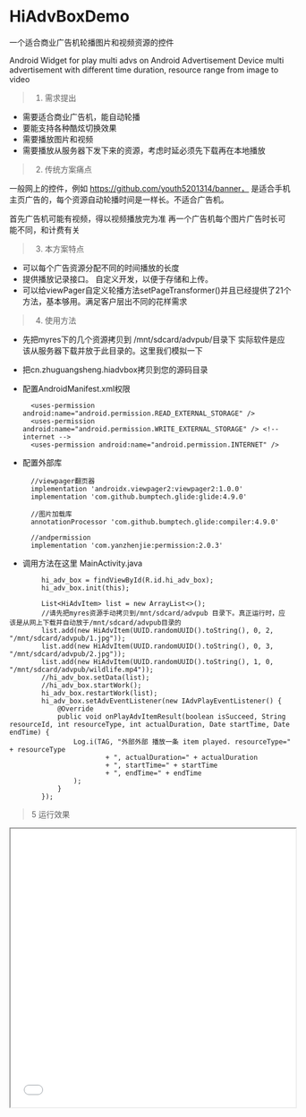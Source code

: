 # HiAdvBoxDemo
一个适合商业广告机轮播图片和视频资源的控件

Android Widget for play multi advs on Android Advertisement Device
multi advertisement with different time duration, resource range from image to video

> 1. 需求提出

* 需要适合商业广告机，能自动轮播
* 要能支持各种酷炫切换效果
* 需要播放图片和视频
* 需要播放从服务器下发下来的资源，考虑时延必须先下载再在本地播放

> 2. 传统方案痛点

一般网上的控件，例如
https://github.com/youth5201314/banner， 是适合手机主页广告的，每个资源自动轮播时间是一样长。不适合广告机。

首先广告机可能有视频，得以视频播放完为准
再一个广告机每个图片广告时长可能不同，和计费有关


> 3. 本方案特点

* 可以每个广告资源分配不同的时间播放的长度
* 提供播放记录接口。 自定义开发，以便于存储和上传。
* 可以给viewPager自定义轮播方法setPageTransformer()并且已经提供了21个方法，基本够用。满足客户层出不同的花样需求

> 4. 使用方法

- 先把myres下的几个资源拷贝到 /mnt/sdcard/advpub/目录下
  实际软件是应该从服务器下载并放于此目录的。这里我们模拟一下

- 把cn.zhuguangsheng.hiadvbox拷贝到您的源码目录
- 配置AndroidManifest.xml权限
  ```
    <uses-permission android:name="android.permission.READ_EXTERNAL_STORAGE" />
    <uses-permission android:name="android.permission.WRITE_EXTERNAL_STORAGE" /> <!-- internet -->
    <uses-permission android:name="android.permission.INTERNET" />
  ```
- 配置外部库
  ```
    //viewpager翻页器
    implementation 'androidx.viewpager2:viewpager2:1.0.0'
    implementation 'com.github.bumptech.glide:glide:4.9.0'
    
    //图片加载库
    annotationProcessor 'com.github.bumptech.glide:compiler:4.9.0'

    //andpermission
    implementation 'com.yanzhenjie:permission:2.0.3'
  ```
- 调用方法在这里 MainActivity.java

```
        hi_adv_box = findViewById(R.id.hi_adv_box);
        hi_adv_box.init(this);

        List<HiAdvItem> list = new ArrayList<>();
        //请先把myres资源手动拷贝到/mnt/sdcard/advpub 目录下。真正运行时，应该是从网上下载并自动放于/mnt/sdcard/advpub目录的
        list.add(new HiAdvItem(UUID.randomUUID().toString(), 0, 2, "/mnt/sdcard/advpub/1.jpg"));
        list.add(new HiAdvItem(UUID.randomUUID().toString(), 0, 3, "/mnt/sdcard/advpub/2.jpg"));
        list.add(new HiAdvItem(UUID.randomUUID().toString(), 1, 0, "/mnt/sdcard/advpub/wildlife.mp4"));
        //hi_adv_box.setData(list);
        //hi_adv_box.startWork();
        hi_adv_box.restartWork(list);
        hi_adv_box.setAdvEventListener(new IAdvPlayEventListener() {
            @Override
            public void onPlayAdvItemResult(boolean isSucceed, String resourceId, int resourceType, int actualDuration, Date startTime, Date endTime) {
                Log.i(TAG, "外部外部 播放一条 item played. resourceType=" + resourceType
                        + ", actualDuration=" + actualDuration
                        + ", startTime=" + startTime
                        + ", endTime=" + endTime
                );
            }
        });
```

> 5 运行效果
<iframe height=498 width=510 src="./HiAdvBoxDemo/myres/intro1.mp4">


因为时间有限，暂时没有把控件去抽离。以后有时间再抽离上传中央仓库

```
简书 青岛大桥 https://www.jianshu.com/u/488d4c562cc7

公众号 搜索 大桥说说--大桥兄弟和你说说 软件、创业、文化、金融二三事

```

以上源码在github地址
https://github.com/zhugscn/HiAdvBoxDemo

如果喜欢，请star, 感谢。
茫茫网海，能和你相遇，已经是很不可思议了，快留下足迹^-^
